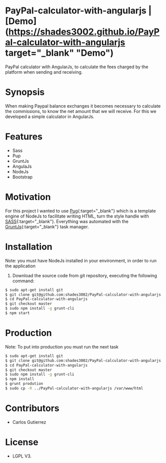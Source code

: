 # PayPal-calculator-with-angularjs | [Demo](https://shades3002.github.io/PayPal-calculator-with-angularjs target="_blank" "Demo")
PayPal calculator with AngularJs, to calculate the fees charged by the platform when sending and receiving.

# Synopsis

When making Paypal balance exchanges it becomes necessary to calculate the commissions, to know the net amount that we will receive. For this we developed a simple calculator in AngularJs.

# Features
* Sass
* Pup
* GruntJs
* AngulaJs
* NodeJs
* Bootstrap

# Motivation

For this project I wanted to use [Pug](https://pugjs.org/ "Pug"){:target="_blank"} which is a template engine of NodeJs to facilitate writing HTML, turn the style handle with [SASS](http://sass-lang.com/ "SASS"){:target="_blank"}. Everything was automated with the [GruntJs](https://gruntjs.com/ "GruntJs"){:target="_blank"} task manager.

# Installation

Note: you must have NodeJs installed in your environment, in order to run the application

1. Download the source code from git repository, executing the following command:

```bash
$ sudo apt-get install git
$ git clone git@github.com:shades3002/PayPal-calculator-with-angularjs.git
$ cd PayPal-calculator-with-angularjs
$ git checkout master
$ sudo npm install -g grunt-cli
$ npm start
```

# Production

Note: To put into production you must run the next task

```bash
$ sudo apt-get install git
$ git clone git@github.com:shades3002/PayPal-calculator-with-angularjs.git
$ cd PayPal-calculator-with-angularjs
$ git checkout master
$ sudo npm install -g grunt-cli
$ npm install
$ grunt prodution
$ sudo cp -R ../PayPal-calculator-with-angularjs /var/www/html
```
# Contributors
- Carlos Gutierrez

# License
- LGPL V3.
